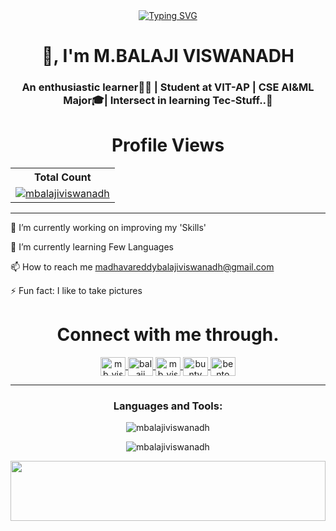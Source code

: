 <div align="center">

<a href="https://git.io/typing-svg">
  <img src="https://readme-typing-svg.demolab.com?font=Exo+2&size=30&pause=1000&color=9C14E4&background=FCFCFF00&width=450&lines=Hi...%F0%9F%91%8Bthere%2C+balaji++here..;Thank+you+%F0%9F%98%8Afor+visiting+.." alt="Typing SVG" />
</a>

<h1 align="center">👋, I'm M.BALAJI VISWANADH</h1>
<h3 align="center">An enthusiastic learner🤸‍♀️ | Student at VIT-AP | CSE AI&ML Major🎓| Intersect in learning Tec-Stuff..📎</h3>

# Profile Views


  <table>
    <tr>
      <!-- <th>Profile Views</th> -->
      <th>Total Count</th>
    </tr>
    <tr>
      <td>
         <a href="https://github.com/thinkright20"> <img src="https://komarev.com/ghpvc/?username=mbalajiviswanadh&label=Profile%20views&color=0e75b6&style=flat" alt="mbalajiviswanadh"> </a>
      </td>
    </tr>
  </table>
<!-- <p align="center"> <img src="https://komarev.com/ghpvc/?username=mbalajiviswanadh&label=Profile%20views&color=0e75b6&style=flat" alt="mbalajiviswanadh" /> </p>
 -->
 <hr>
<p align="left">🔭 I’m currently working on improving my 'Skills'</p>
<p align="left">🌱 I’m currently learning Few Languages</p>
<p align="left">📫 How to reach me <a href="mailto:madhavareddybalajiviswanadh@gmail.com">madhavareddybalajiviswanadh@gmail.com</a></p>
<p align="left">⚡ Fun fact: I like to take pictures</p>

# Connect with me through.
<p align="center">
<a href="https://twitter.com/mb_viswanadh" target="blank">
  <img align="center" src="https://raw.githubusercontent.com/rahuldkjain/github-profile-readme-generator/master/src/images/icons/Social/twitter.svg" alt="mb_viswanadh" height="30" width="40" />
</a>
<a href="https://www.linkedin.com/in/balaji-viswanadh-875473220/" target="blank">
  <img align="center" src="https://raw.githubusercontent.com/rahuldkjain/github-profile-readme-generator/master/src/images/icons/Social/linked-in-alt.svg" alt="balaji visanadh" height="30" width="40" />
</a>
<a href="https://instagram.com/mb_viswanadh" target="blank">
  <img align="center" src="https://raw.githubusercontent.com/rahuldkjain/github-profile-readme-generator/master/src/images/icons/Social/instagram.svg" alt="mb_viswanadh" height="30" width="40" />
</a>
<a href="https://discord.gg/bunty </>#6750" target="blank">
  <img align="center" src="https://raw.githubusercontent.com/rahuldkjain/github-profile-readme-generator/master/src/images/icons/Social/discord.svg" alt="bunty </>#6750" height="30" width="40" />
</a>
<a href="https://bento.me/mbviswanadh" target="blank">
  <img align="center" src="https://pbs.twimg.com/profile_images/1603027246255685633/R8UyVx4C_400x400.jpg" alt="bento" height="30" width="40" />
</a>

</p>
<hr>
<h3 align="center">Languages and Tools:</h3>

<p align="center"> 
  <!-- Your icons here -->
</p>

<p align="center">
  <img align="center" src="https://github-readme-stats.vercel.app/api/top-langs?username=mbalajiviswanadh&show_icons=true&locale=en&theme=tokyonight&title_color=9c38ff" alt="mbalajiviswanadh" />
</p>

<p align="center">
  <img align="center" src="https://github-readme-streak-stats.herokuapp.com/?user=mbalajiviswanadh&theme=blueberry_duo" alt="mbalajiviswanadh" />
</p>

</div>
<p align="center">
  <img src="https://capsule-render.vercel.app/api?type=waving&color=gradient&height=96&section=footer" width="100%" height="96" />
</p>
